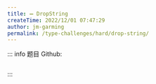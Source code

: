 ```yaml
---
title: ➖ DropString
createTime: 2022/12/01 07:47:29
author: jm-garming
permalink: /type-challenges/hard/drop-string/
---
```


::: info 题目
Github: []()

```ts

```

:::

